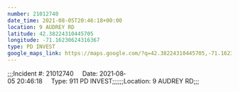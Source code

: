 ```yaml
---
number: 21012740
date_time: 2021-08-05T20:46:18+00:00
location: 9 AUDREY RD
latitude: 42.38224310445705
longitude: -71.16230624316367
type: PD INVEST
google_maps_link: https://maps.google.com/?q=42.38224310445705,-71.16230624316367
---
```


;;;Incident #: 21012740     Date: 2021‐08‐05 20:46:18     Type: 911 PD INVEST;;;;;;Location: 9 AUDREY RD;;;
